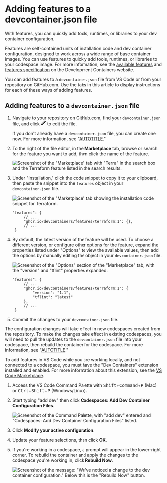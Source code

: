 # Adding features to a devcontainer.json file

With features, you can quickly add tools, runtimes, or libraries to your dev container configuration.

Features are self-contained units of installation code and dev container configuration, designed to work across a wide range of base container images. You can use features to quickly add tools, runtimes, or libraries to your codespace image. For more information, see the [available features](https://containers.dev/features) and [features specification](https://containers.dev/implementors/features/) on the Development Containers website.

You can add features to a `devcontainer.json` file from VS Code or from your repository on GitHub.com. Use the tabs in this article to display instructions for each of these ways of adding features.

## Adding features to a `devcontainer.json` file

<div class="ghd-tool webui">

1. Navigate to your repository on GitHub.com, find your `devcontainer.json` file, and click <svg version="1.1" width="16" height="16" viewBox="0 0 16 16" class="octicon octicon-pencil" aria-label="Edit this file" role="img"><path d="M11.013 1.427a1.75 1.75 0 0 1 2.474 0l1.086 1.086a1.75 1.75 0 0 1 0 2.474l-8.61 8.61c-.21.21-.47.364-.756.445l-3.251.93a.75.75 0 0 1-.927-.928l.929-3.25c.081-.286.235-.547.445-.758l8.61-8.61Zm.176 4.823L9.75 4.81l-6.286 6.287a.253.253 0 0 0-.064.108l-.558 1.953 1.953-.558a.253.253 0 0 0 .108-.064Zm1.238-3.763a.25.25 0 0 0-.354 0L10.811 3.75l1.439 1.44 1.263-1.263a.25.25 0 0 0 0-.354Z"></path></svg> to edit the file.

   If you don't already have a `devcontainer.json` file, you can create one now. For more information, see "[AUTOTITLE](/codespaces/setting-up-your-project-for-codespaces/adding-a-dev-container-configuration/introduction-to-dev-containers#creating-a-custom-dev-container-configuration)."
1. To the right of the file editor, in the **Marketplace** tab, browse or search for the feature you want to add, then click the name of the feature.

   ![Screenshot of the "Marketplace" tab with "Terra" in the search box and the Terraform feature listed in the search results.](/assets/images/help/codespaces/feature-marketplace.png)

1. Under "Installation," click the code snippet to copy it to your clipboard, then paste the snippet into the `features` object in your `devcontainer.json` file.

   ![Screenshot of the "Marketplace" tab showing the installation code snippet for Terraform.](/assets/images/help/codespaces/feature-installation-code.png)

   ```jsonc
   "features": {
        // ...
        "ghcr.io/devcontainers/features/terraform:1": {},
        // ...
	}
    ```

1. By default, the latest version of the feature will be used. To choose a different version, or configure other options for the feature, expand the properties listed under "Options" to view the available values, then add the options by manually editing the object in your `devcontainer.json` file.

   ![Screenshot of the "Options" section of the "Marketplace" tab, with the "version" and "tflint" properties expanded.](/assets/images/help/codespaces/feature-options.png)

   ```jsonc
   "features": {
        // ...
        "ghcr.io/devcontainers/features/terraform:1": {
            "version": "1.1",
            "tflint": "latest"
        },
        // ...
	}
    ```

1. Commit the changes to your `devcontainer.json` file.

The configuration changes will take effect in new codespaces created from the repository. To make the changes take effect in existing codespaces, you will need to pull the updates to the `devcontainer.json` file into your codespace, then rebuild the container for the codespace. For more information, see "[AUTOTITLE](/codespaces/setting-up-your-project-for-codespaces/adding-a-dev-container-configuration/introduction-to-dev-containers#applying-configuration-changes-to-a-codespace)."

</div>

<div class="ghd-tool vscode">

<div class="ghd-spotlight ghd-spotlight-note border rounded-1 my-3 p-3 f5 color-border-accent-emphasis color-bg-accent">

To add features in VS Code while you are working locally, and not connected to a codespace, you must have the "Dev Containers" extension installed and enabled. For more information about this extension, see the [VS Code Marketplace](https://marketplace.visualstudio.com/items?itemName=ms-vscode-remote.remote-containers).

</div>

1. Access the VS Code Command Palette with <kbd>Shift</kbd>+<kbd>Command</kbd>+<kbd>P</kbd> (Mac) or <kbd>Ctrl</kbd>+<kbd>Shift</kbd>+<kbd>P</kbd> (Windows/Linux).
1. Start typing "add dev" then click **Codespaces: Add Dev Container Configuration Files**.

   ![Screenshot of the Command Palette, with "add dev" entered and "Codespaces: Add Dev Container Configuration Files" listed.](/assets/images/help/codespaces/add-prebuilt-container-command.png)

1. Click **Modify your active configuration**.
1. Update your feature selections, then click **OK**.
1. If you're working in a codespace, a prompt will appear in the lower-right corner. To rebuild the container and apply the changes to the codespace you're working in, click **Rebuild Now**.

   ![Screenshot of the message: "We've noticed a change to the dev container configuration." Below this is the "Rebuild Now" button.](/assets/images/help/codespaces/rebuild-prompt.png)

</div>
